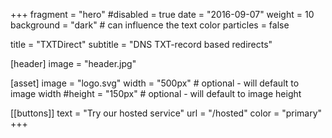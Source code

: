 +++
fragment = "hero"
#disabled = true
date = "2016-09-07"
weight = 10
background = "dark" # can influence the text color
particles = false

title = "TXTDirect"
subtitle = "DNS TXT-record based redirects"

[header]
  image = "header.jpg"

[asset]
  image = "logo.svg"
  width = "500px" # optional - will default to image width
  #height = "150px" # optional - will default to image height

[[buttons]]
  text = "Try our hosted service"
  url = "/hosted"
  color = "primary"
+++
